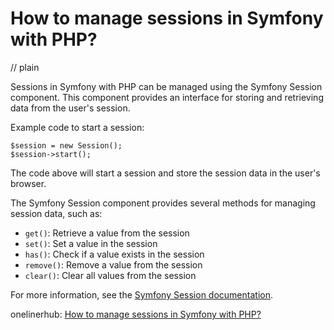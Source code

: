 # How to manage sessions in Symfony with PHP?
// plain

Sessions in Symfony with PHP can be managed using the Symfony Session component. This component provides an interface for storing and retrieving data from the user's session.

Example code to start a session:
```
$session = new Session();
$session->start();
```

The code above will start a session and store the session data in the user's browser.

The Symfony Session component provides several methods for managing session data, such as:

- `get()`: Retrieve a value from the session
- `set()`: Set a value in the session
- `has()`: Check if a value exists in the session
- `remove()`: Remove a value from the session
- `clear()`: Clear all values from the session

For more information, see the [Symfony Session documentation](https://symfony.com/doc/current/components/http_foundation/sessions.html).

onelinerhub: [How to manage sessions in Symfony with PHP?](https://onelinerhub.com/php-symfony/how-to-manage-sessions-in-symfony-with-php)